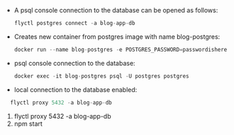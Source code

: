 - A psql console connection to the database can be opened as follows:
	```javascript
	flyctl postgres connect -a blog-app-db
	```
- Creates new container from postgres image with name blog-postgres:
	```javascript
	docker run --name blog-postgres -e POSTGRES_PASSWORD=passwordishere -p 5432:5432 postgres
	```
- psql console connection to the database:
	```javascript
	docker exec -it blog-postgres psql -U postgres postgres
	```
- local connection to the database enabled:
```javascript
  flyctl proxy 5432 -a blog-app-db
```
1) flyctl proxy 5432 -a blog-app-db
2) npm start